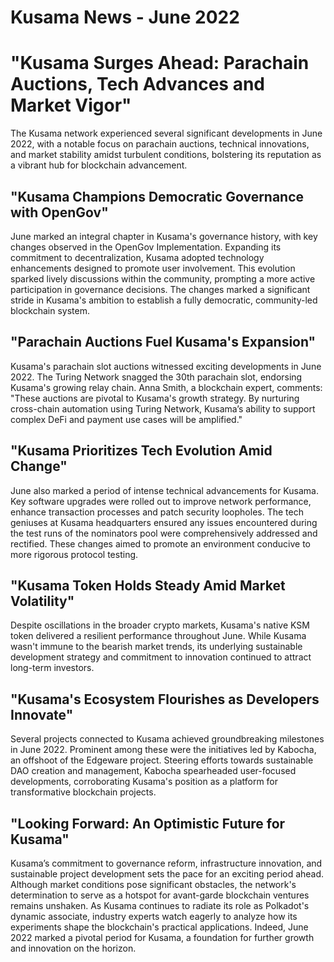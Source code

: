# Kusama News - June 2022

# "Kusama Surges Ahead: Parachain Auctions, Tech Advances and Market Vigor"

The Kusama network experienced several significant developments in June 2022,
with a notable focus on parachain auctions, technical innovations, and market
stability amidst turbulent conditions, bolstering its reputation as a vibrant
hub for blockchain advancement.

## "Kusama Champions Democratic Governance with OpenGov"

June marked an integral chapter in Kusama's governance history, with key changes
observed in the OpenGov Implementation. Expanding its commitment to
decentralization, Kusama adopted technology enhancements designed to promote
user involvement. This evolution sparked lively discussions within the
community, prompting a more active participation in governance decisions. The
changes marked a significant stride in Kusama's ambition to establish a fully
democratic, community-led blockchain system.

## "Parachain Auctions Fuel Kusama's Expansion"

Kusama's parachain slot auctions witnessed exciting developments in June 2022.
The Turing Network snagged the 30th parachain slot, endorsing Kusama's growing
relay chain. Anna Smith, a blockchain expert, comments: "These auctions are
pivotal to Kusama's growth strategy. By nurturing cross-chain automation using
Turing Network, Kusama’s ability to support complex DeFi and payment use cases
will be amplified."

## "Kusama Prioritizes Tech Evolution Amid Change"

June also marked a period of intense technical advancements for Kusama. Key
software upgrades were rolled out to improve network performance, enhance
transaction processes and patch security loopholes. The tech geniuses at Kusama
headquarters ensured any issues encountered during the test runs of the
nominators pool were comprehensively addressed and rectified. These changes
aimed to promote an environment conducive to more rigorous protocol testing.

## "Kusama Token Holds Steady Amid Market Volatility"

Despite oscillations in the broader crypto markets, Kusama's native KSM token
delivered a resilient performance throughout June. While Kusama wasn't immune to
the bearish market trends, its underlying sustainable development strategy and
commitment to innovation continued to attract long-term investors.

## "Kusama's Ecosystem Flourishes as Developers Innovate"

Several projects connected to Kusama achieved groundbreaking milestones in
June 2022. Prominent among these were the initiatives led by Kabocha, an
offshoot of the Edgeware project. Steering efforts towards sustainable DAO
creation and management, Kabocha spearheaded user-focused developments,
corroborating Kusama's position as a platform for transformative blockchain
projects.

## "Looking Forward: An Optimistic Future for Kusama"

Kusama’s commitment to governance reform, infrastructure innovation, and
sustainable project development sets the pace for an exciting period ahead.
Although market conditions pose significant obstacles, the network's
determination to serve as a hotspot for avant-garde blockchain ventures remains
unshaken. As Kusama continues to radiate its role as Polkadot's dynamic
associate, industry experts watch eagerly to analyze how its experiments shape
the blockchain's practical applications. Indeed, June 2022 marked a pivotal
period for Kusama, a foundation for further growth and innovation on the
horizon.
